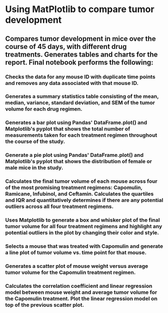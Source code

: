 # Using MatPlotlib to compare tumor development

## Compares tumor development in mice over the course of 45 days, with different drug treatments. Generates tables and charts for the report. Final notebook performs the following:

### Checks the data for any mouse ID with duplicate time points and removes any data associated with that mouse ID.


### Generates a summary statistics table consisting of the mean, median, variance, standard deviation, and SEM of the tumor volume for each drug regimen.


### Generates a bar plot using Pandas' DataFrame.plot() and Matplotlib's pyplot that shows the total number of measurements taken for each treatment regimen throughout the course of the study.


### Generate a pie plot using Pandas' DataFrame.plot() and Matplotlib's pyplot that shows the distribution of female or male mice in the study.



### Calculates the final tumor volume of each mouse across four of the most promising treatment regimens: Capomulin, Ramicane, Infubinol, and Ceftamin. Calculates the quartiles and IQR and quantitatively determines if there are any potential outliers across all four treatment regimens.


### Uses Matplotlib to generate a box and whisker plot of the final tumor volume for all four treatment regimens and highlight any potential outliers in the plot by changing their color and style.


### Selects a mouse that was treated with Capomulin and generate a line plot of tumor volume vs. time point for that mouse.


### Generates a scatter plot of mouse weight versus average tumor volume for the Capomulin treatment regimen.


### Calculates the correlation coefficient and linear regression model between mouse weight and average tumor volume for the Capomulin treatment. Plot the linear regression model on top of the previous scatter plot.
